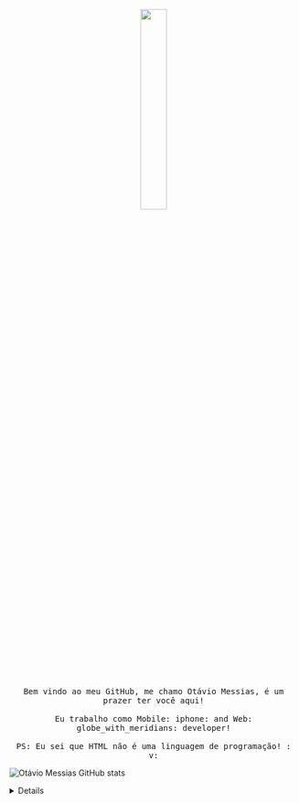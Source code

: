 <p align = "center">
  <img src = "https://media.giphy.com/media/MeJgB3yMMwIaHmKD4z/giphy.gif" width = "30%">
  <br> <br>
  
  <samp>
    Bem vindo ao meu GitHub, me chamo Otávio Messias, é um prazer ter você aqui!
    <br> <br>
    Eu trabalho como Mobile: iphone: and Web: globe_with_meridians: developer!
    <br> <br>
    PS: Eu sei que HTML não é uma linguagem de programação! : v:
  </samp>
</p>

  

![Otávio Messias GitHub stats](https://github-readme-stats.vercel.app/api?username=http-otavio&show_icons=true&theme=radical)

<details>
  <resumo> <b> Coisas que você precisa saber sobre mim! </b> <i> (clique para expandir!) </i> </summary>
  
  <br>
This is going  tobe hidden
</details>
